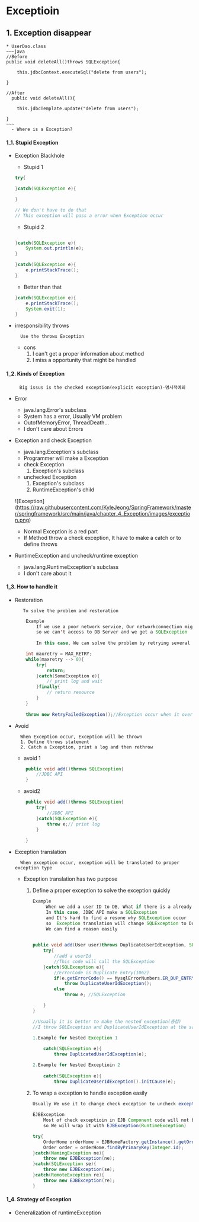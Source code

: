 # Exceptioin

## 1. Exception disappear

    
    * UserDao.class
    ~~~java
    //Before
    public void deleteAll()throws SQLException{
		
  		this.jdbcContext.executeSql("delete from users");
  		
  	}
  	
  	//After
	  public void deleteAll(){
		
  		this.jdbcTemplate.update("delete from users");
  		
  	}
    ~~~
      - Where is a Exception?
      
#### 1_1. Stupid Exception

* Exception Blackhole

    - Stupid 1
    ~~~java
    try{

    }catch(SQLException e){
    
    }
    
    // We don't have to do that
    // This exception will pass a error when Exception occur
    ~~~
    
    - Stupid 2
    ~~~java
    
    }catch(SQLException e){
    	System.out.println(e);
    }
    
    }catch(SQLException e){
    	e.printStackTrace();
    }
    ~~~
    
    - Better than that
    
    ~~~java
    }catch(SQLException e){
    	e.printStackTrace();
    	System.exit(1);
    }
    ~~~
* irresponsibility throws

		Use the throws Exception
	
	- cons
		1. I can't get a proper information about method
		2. I miss a opportunity that might be handled 

	
#### 1_2. Kinds of Exception
	
		 Big issus is the checked exception(explicit exception)-명시적예외
	
* Error
	- java.lang.Error's subclass
	- System has a error, Usually VM problem
	- OutofMemoryError, ThreadDeath...
	- I don't care about Errors

* Exception and check Exception
	- java.lang.Exception's subclass
	- Programmer will make a Exception
	- check Exception
		1. Exception's subclass
	- unchecked Exception
		1. Exception's subclass
		2. RuntimeException's child
	
    ![Exception]
(https://raw.githubusercontent.com/KyleJeong/SpringFramework/master/springframework/src/main/java/chapter_4_Exception/images/exception.png)
	
	- Normal Exception is a red part
	- If Method throw a check exception, It have to make a catch or to define throws

* RuntimeException and uncheck/runtime exception

	- java.lang.RuntimeException's subclass
	- I don't care about it

#### 1_3. How to handle it

* Restoration 


		 To solve the problem and restoration


	~~~java
		Example
			If we use a poor network service, Our networkconnection might be disconnected
			so we can't access to DB Server and we get a SQLException
			
			In this case, We can solve the problem by retrying several times
	~~~
	
	~~~java
		int maxretry = MAX_RETRY;
		while(maxretry --> 0){
			try{
				return;
			}catch(SomeException e){
				// print log and wait 
			}finally{
				// return resource
			}
		}
		
		throw new RetryFailedException();//Exception occur when it over number of max
	~~~
	
* Avoid


		When Exception occur, Exception will be thrown
		1. Define throws statement
		2. Catch a Exception, print a log and then rethrow 

	- avoid 1
	~~~java
		public void add()throws SQLException{
			//JDBC API
		}
	~~~
	
	- avoid2
	~~~java
		public void add()throws SQLException{
			try{
				//JDBC API
			}catch(SQLException e){
				throw e;// print log
			}
			
		}
	~~~

* Exception translation

		When exception occur, exception will be translated to proper exception type
		
		
	- Exception translation has two purpose
	
		1. Define a proper exception to solve the exception quickly
		
			~~~java
			Example
				 When we add a user ID to DB, What if there is a already same ID?
			 	 In this case, JDBC API make a SQLException
				 and It's hard to find a resone why SQLException occur
				 so  Exception translation will change SQLException to DuplicateUserIdException
				 We can find a reason easily
				
			~~~
			
			~~~java
			public void add(User user)throws DuplicateUserIdException, SQLException{
				try{
					//add a userId
					//This code will call the SQLException
				}catch(SQLException e){
					//ErrorCode is Duplicate Entry(1062)
					if(e.getErrorCode() == MysqlErrorNumbers.ER_DUP_ENTRY)
						throw DuplicateUserIdException();
					else
						throw e; //SQLException

				}
			}
			
			//Usually it is better to make the nested exception(충첩)
			//I throw SQLException and DuplicateUserIdException at the same time
			
			1.Example for Nested Exception 1
				
				catch(SQLException e){
					throw DuplicatedUserIdException(e);
			
			2.Example for Nested Exceptioin 2
				
				catch(SQLException e){
					throw DuplicateUserIdException().initCause(e);
			~~~
		
		2. To wrap a exception to handle exception easily
			
			~~~java
			Usually We use it to change check exception to uncheck exception(runtimeexceptioin)
				
			EJBException
				Most of check exceptioin in EJB Component code will not be mean anything
				so We will wrap it with EJBException(RuntimeException) 
			~~~

			~~~java
			try{
				OrderHome orderHome = EJBHomeFactory.getInstance().getOrderHome();
				Order order = orderHome.findByPrimaryKey(Integer.id);
			}catch(NamingException ne){
				throw new EJBException(ne);
			}catch(SQLException se){
				throw new EJBException(se);
			}catch(RemoteException re){
				throw new EJBException(re);
			}
			
			~~~

#### 1_4. Strategy of Exception

* Generalization of runtimeException


		
